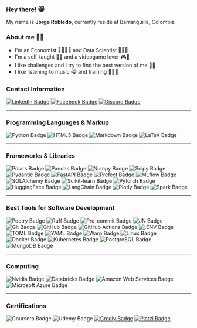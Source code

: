 ### **Hey there!** 😸 
My name is **Jorge Robledo**, currently reside at Barranquilla, Colombia

### **About me** 👋🏻
* I'm an Economist 👨🏻‍💼💼 and Data Scientist 👨🏻‍💻 
* I'm a self-taught ✍🏻 and a videogame lover 🎮👾
* I like challenges and I try to find the best version of me 👊🏻
* I like listening to music 🎧 and training 🏃🏻‍♂️

### **Contact Information**
[![LinkedIn Badge](https://img.shields.io/badge/LinkedIn-0A66C2?style=for-the-badge&logo=linkedin&logoColor=white)](https://www.linkedin.com/in/jorge-robledo11)
[![Facebook Badge](https://img.shields.io/badge/Facebook-1877F2?style=for-the-badge&logo=facebook&logoColor=white)](https://web.facebook.com/robledo1337)
[![Discord Badge](https://img.shields.io/badge/Discord-5865F2?style=for-the-badge&logo=discord&logoColor=white)](https://discord.gg/4gsqa6Ups7)

---
### **Programming Languages & Markup**
![Python Badge](https://img.shields.io/badge/Python-3776AB.svg?style=for-the-badge&logo=python&logoColor=white)
![HTML5 Badge](https://img.shields.io/badge/HTML5-E34F26.svg?style=for-the-badge&logo=html5&logoColor=white)
![Markdown Badge](https://img.shields.io/badge/Markdown-000000.svg?style=for-the-badge&logo=markdown&logoColor=white)
![LaTeX Badge](https://img.shields.io/badge/LaTeX-008080.svg?&style=for-the-badge&logo=latex&logoColor=white)

---
### **Frameworks & Libraries**
![Polars Badge](https://img.shields.io/badge/Polars-CD792C?style=for-the-badge&logo=polars&logoColor=white)
![Pandas Badge](https://img.shields.io/badge/Pandas-150458?style=for-the-badge&logo=pandas&logoColor=white)
![Numpy Badge](https://img.shields.io/badge/Numpy-013243?style=for-the-badge&logo=numpy&logoColor=white)
![Scipy Badge](https://img.shields.io/badge/Scipy-8CAAE6?style=for-the-badge&logo=scipy&logoColor=white)
![Pydantic Badge](https://img.shields.io/badge/Pydantic-E92063?style=for-the-badge&logo=pydantic&logoColor=white)
![FastAPI Badge](https://img.shields.io/badge/FastAPI-009688?style=for-the-badge&logo=fastapi&logoColor=white)
![Prefect Badge](https://img.shields.io/badge/Prefect-070E10?style=for-the-badge&logo=prefect&logoColor=white)
![MLflow Badge](https://img.shields.io/badge/MLflow-0194E2?style=for-the-badge&logo=mlflow&logoColor=white)
![SQLAlchemy Badge](https://img.shields.io/badge/SQLAlchemy-D71F00?style=for-the-badge&logo=sqlalchemy&logoColor=white)
![Scikit-learn Badge](https://img.shields.io/badge/Scikit_learn-F7931E?style=for-the-badge&logo=scikit-learn&logoColor=white)
![Pytorch Badge](https://img.shields.io/badge/Pytorch-EE4C2C?style=for-the-badge&logo=pytorch&logoColor=white)
![HuggingFace Badge](https://img.shields.io/badge/Hugging_Face-FFD21E?style=for-the-badge&logo=hugging-face&logoColor=white)
![LangChain Badge](https://img.shields.io/badge/LangChain-1C3C3C?style=for-the-badge&logo=langchain&logoColor=white)
![Plotly Badge](https://img.shields.io/badge/Plotly-3F4F75?style=for-the-badge&logo=plotly&logoColor=white)
![Spark Badge](https://img.shields.io/badge/Spark-E25A1C?style=for-the-badge&logo=apachespark&logoColor=white)

---
### **Best Tools for Software Development**
![Poetry Badge](https://img.shields.io/badge/Poetry-60A5FA?style=for-the-badge&logo=poetry&logoColor=white)
![Ruff Badge](https://img.shields.io/badge/Ruff-D7FF64?style=for-the-badge&logo=ruff&logoColor=white)
![Pre-commit Badge](https://img.shields.io/badge/Pre_commit-FAB040?style=for-the-badge&logo=pre-commit&logoColor=white)
![JN Badge](https://img.shields.io/badge/Jupyter-F37626.svg?&style=for-the-badge&logo=Jupyter&logoColor=white)
![Git Badge](https://img.shields.io/badge/Git-F05032?style=for-the-badge&logo=git&logoColor=white)
![GitHub Badge](https://img.shields.io/badge/GitHub-181717?style=for-the-badge&logo=github&logoColor=white)
![GitHub Actions Badge](https://img.shields.io/badge/GitHub_Actions-2088FF?style=for-the-badge&logo=githubactions&logoColor=white)
![.ENV Badge](https://img.shields.io/badge/.env-ECD53F.svg?&style=for-the-badge&logo=dotenv&logoColor=white)
![TOML Badge](https://img.shields.io/badge/toml-9C4121.svg?&style=for-the-badge&logo=toml&logoColor=white)
![YAML Badge](https://img.shields.io/badge/yaml-CB171E.svg?&style=for-the-badge&logo=yaml&logoColor=white)
![Warp Badge](https://img.shields.io/badge/Warp-01A4FF?style=for-the-badge&logo=warp&logoColor=white)
![Linux Badge](https://img.shields.io/badge/Linux-FCC624?style=for-the-badge&logo=linux&logoColor=white)
![Docker Badge](https://img.shields.io/badge/Docker-2496ED?style=for-the-badge&logo=docker&logoColor=white)
![Kubernetes Badge](https://img.shields.io/badge/Kubernetes-326CE5?style=for-the-badge&logo=kubernetes&logoColor=white)
![PostgreSQL Badge](https://img.shields.io/badge/PostgreSQL-4169E1.svg?style=for-the-badge&logo=postgresql&logoColor=white)
![MongoDB Badge](https://img.shields.io/badge/MongoDB-47A248.svg?style=for-the-badge&logo=mongodb&logoColor=white)

---
### **Computing**
![Nvidia Badge](https://img.shields.io/badge/Nvidia-76B900.svg?&style=for-the-badge&logo=nvidia&logoColor=white)
![Databricks Badge](https://img.shields.io/badge/Databricks-FF3621.svg?style=for-the-badge&logo=databricks&logoColor=white)
![Amazon Web Services Badge](https://img.shields.io/badge/Amazon_Web_Services-232F3E.svg?style=for-the-badge&logo=amazonwebservices&logoColor=white)
![Microsoft Azure Badge](https://img.shields.io/badge/Microsoft_Azure-0078D4.svg?style=for-the-badge&logo=microsoftazure&logoColor=white)

---
### **Certifications**
![Coursera Badge](https://img.shields.io/badge/Coursera-0056D2?style=for-the-badge&logo=coursera&logoColor=white)
![Udemy Badge](https://img.shields.io/badge/Udemy-A435F0?style=for-the-badge&logo=udemy&logoColor=white)
[![Credly Badge](https://img.shields.io/badge/Credly-FF6B00?style=for-the-badge&logo=credly&logoColor=white)](https://www.credly.com/users/jorge-robledo.8de15cb7/badges)
[![Platzi Badge](https://img.shields.io/badge/Platzi-98CA3F?style=for-the-badge&logo=platzi&logoColor=white)](https://platzi.com/p/robledo.1337)
